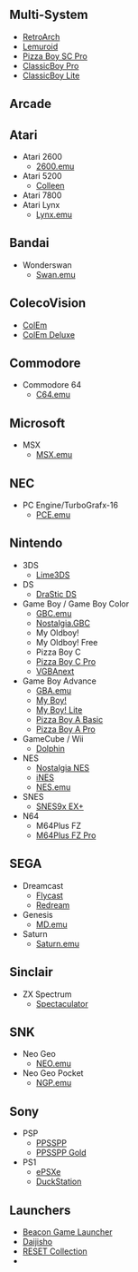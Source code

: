 ## Multi-System
- [RetroArch](https://play.google.com/store/apps/details?id=com.retroarch)
- [Lemuroid](https://play.google.com/store/apps/details?id=org.mupen64plusae.v3.fzurita.pro)
- [Pizza Boy SC Pro](https://play.google.com/store/apps/details?id=it.dbtecno.pizzaboyscpro)
- [ClassicBoy Pro](https://play.google.com/store/apps/details?id=com.portableandroid.classicboy&hl=en&gl=us)
- [ClassicBoy Lite](https://play.google.com/store/apps/details?id=com.portableandroid.classicboyLite&hl=en&gl=us)

## Arcade

## Atari
- Atari 2600
  - [2600.emu](https://play.google.com/store/apps/details?id=com.explusalpha.A2600Emu)
- Atari 5200
  - [Colleen](https://play.google.com/store/apps/details?id=name.nick.jubanka.colleen)
- Atari 7800
- Atari Lynx
  - [Lynx.emu](https://play.google.com/store/apps/details?id=com.explusalpha.NesEmu)

## Bandai
- Wonderswan
  - [Swan.emu](https://play.google.com/store/apps/details?id=com.explusalpha.NesEmu)

## ColecoVision
- [ColEm](https://play.google.com/store/apps/details?id=com.fms.colem)
- [ColEm Deluxe](https://play.google.com/store/apps/details?id=com.fms.colem.deluxe)

## Commodore
- Commodore 64
  - [C64.emu](https://play.google.com/store/apps/details?id=com.explusalpha.C64Emu)

## Microsoft
- MSX
  - [MSX.emu](https://play.google.com/store/apps/details?id=com.explusalpha.MsxEmu)

## NEC
- PC Engine/TurboGrafx-16
  - [PCE.emu](https://play.google.com/store/apps/details?id=com.PceEmu)

## Nintendo
- 3DS
  - [Lime3DS](https://play.google.com/store/apps/details?id=org.ppsspp.ppssppgold)
- DS
  - [DraStic DS](https://play.google.com/store/apps/details?id=org.mupen64plusae.v3.fzurita.pro)
- Game Boy / Game Boy Color
  - [GBC.emu](https://play.google.com/store/apps/details?id=com.explusalpha.GbcEmu)
  - [Nostalgia.GBC](https://play.google.com/store/apps/details?id=com.nostalgiaemulators.gbcfull&hl=en&gl=us)
  - My Oldboy!
  - My Oldboy! Free
  - Pizza Boy C
  - [Pizza Boy C Pro](https://play.google.com/store/apps/details?id=it.dbtecno.pizzaboypro)
  - [VGBAnext](https://play.google.com/store/apps/details?id=com.fms.emu)
- Game Boy Advance
  - [GBA.emu](https://play.google.com/store/apps/details?id=com.explusalpha.NesEmu)
  - [My Boy!](https://play.google.com/store/apps/details?id=org.mupen64plusae.v3.fzurita.pro)
  - [My Boy! Lite](https://play.google.com/store/apps/details?id=org.mupen64plusae.v3.fzurita.pro)
  - [Pizza Boy A Basic](https://play.google.com/store/apps/details?id=org.mupen64plusae.v3.fzurita.pro)
  - [Pizza Boy A Pro](https://play.google.com/store/apps/details?id=org.mupen64plusae.v3.fzurita.pro)
- GameCube / Wii
  - [Dolphin](https://play.google.com/store/apps/details?id=org.dolphinemu.dolphinemu)
- NES
  - [Nostalgia NES](https://play.google.com/store/apps/details?id=com.nostalgiaemulators.neslite)
  - [iNES](https://play.google.com/store/apps/details?id=com.fms.ines)
  - [NES.emu](https://play.google.com/store/apps/details?id=com.explusalpha.NesEmu)
- SNES
  - [SNES9x EX+](https://play.google.com/store/apps/details?id=com.explusalpha.Snes9xPlus)
- N64
  - M64Plus FZ
  - [M64Plus FZ Pro](https://play.google.com/store/apps/details?id=org.mupen64plusae.v3.fzurita.pro)

## SEGA
- Dreamcast
  - [Flycast](https://play.google.com/store/apps/details?id=com.explusalpha.Snes9xPlus)
  - [Redream](https://play.google.com/store/apps/details?id=org.ppsspp.ppssppgold)
- Genesis
  - [MD.emu](https://play.google.com/store/apps/details?id=com.explusalpha.NesEmu)
- Saturn
  - [Saturn.emu](https://play.google.com/store/apps/details?id=com.explusalpha.NesEmu)


## Sinclair
- ZX Spectrum
  - [Spectaculator](https://play.google.com/store/apps/details?id=com.spectaculator.spectaculator)
 
## SNK
- Neo Geo
  - [NEO.emu](https://play.google.com/store/apps/details?id=com.explusalpha.NeoEmu)
- Neo Geo Pocket
  - [NGP.emu](https://play.google.com/store/apps/details?id=com.explusalpha.NgpEmu)
## Sony
- PSP
  - [PPSSPP](https://play.google.com/store/apps/details?id=it.dbtecno.pizzaboypro)
  - [PPSSPP Gold](https://play.google.com/store/apps/details?id=org.ppsspp.ppssppgold)
- PS1
  - [ePSXe](https://play.google.com/store/apps/details?id=org.ppsspp.ppssppgold)
  - [DuckStation](https://play.google.com/store/apps/details?id=com.github.stenzek.duckstation)
## Launchers
- [Beacon Game Launcher](https://play.google.com/store/apps/details?id=com.radikal.gamelauncher&hl=en&gl=us)
- [Daijisho](https://play.google.com/store/apps/details?id=com.magneticchen.daijishou&hl=en&gl=us)
- [RESET Collection](https://play.google.com/store/apps/details?id=com.retroloungelab.resetcollection&hl=en&gl=us)
- 

